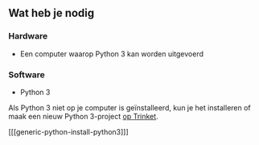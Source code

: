 ## Wat heb je nodig

### Hardware

+ Een computer waarop Python 3 kan worden uitgevoerd

### Software

+ Python 3

Als Python 3 niet op je computer is geïnstalleerd, kun je het installeren of maak een nieuw Python 3-project [op Trinket](https://rpf.io/python3new).

[[[generic-python-install-python3]]]

